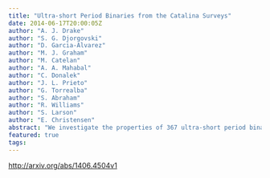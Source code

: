```yaml
---
title: "Ultra-short Period Binaries from the Catalina Surveys"
date: 2014-06-17T20:00:05Z
author: "A. J. Drake"
author: "S. G. Djorgovski"
author: "D. Garcia-Alvarez"
author: "M. J. Graham"
author: "M. Catelan"
author: "A. A. Mahabal"
author: "C. Donalek"
author: "J. L. Prieto"
author: "G. Torrealba"
author: "S. Abraham"
author: "R. Williams"
author: "S. Larson"
author: "E. Christensen"
abstract: "We investigate the properties of 367 ultra-short period binary candidates selected from 31,000 sources recently identified from Catalina Surveys data. Based on light curve morphology, along with WISE, SDSS and GALEX multi-colour photometry, we identify two distinct groups of binaries with periods below the 0.22 day contact binary minimum. In contrast to most recent work, we spectroscopically confirm the existence of M-dwarf+M-dwarf contact binary systems. By measuring the radial velocity variations for five of the shortest-period systems, we find examples of rare cool-white dwarf+M-dwarf binaries. Only a few such systems are currently known. Unlike warmer white dwarf systems, their UV flux and their optical colours and spectra are dominated by the M-dwarf companion. We contrast our discoveries with previous photometrically-selected ultra-short period contact binary candidates, and highlight the ongoing need for confirmation using spectra and associated radial velocity measurements. Overall, our analysis increases the number of ultra-short period contact binary candidates by more than an order of magnitude."
featured: true
tags:
---
```

http://arxiv.org/abs/1406.4504v1